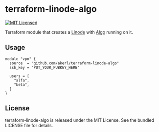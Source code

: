 terraform-linode-algo
=========

[![MIT Licensed](https://img.shields.io/badge/license-MIT-green.svg)](https://tldrlegal.com/license/mit-license)

Terraform module that creates a [Linode](https://linode.com) with [Algo](https://github.com/trailofbits/algo) running on it.

## Usage

```
module "vpn" {
  source  = "github.com/akerl/terraform-linode-algo"
  ssh_key = "PUT_YOUR_PUBKEY_HERE"

  users = [
    "alfa",
    "beta",
  ]
}
```

## License

terraform-linode-algo is released under the MIT License. See the bundled LICENSE file for details.
